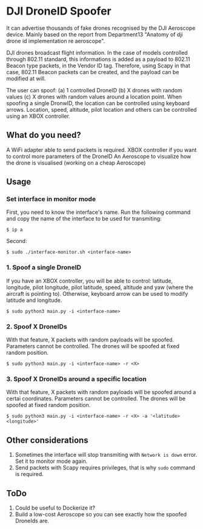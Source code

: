 # DJI DroneID Spoofer
It can advertise thousands of fake drones recognised by the DJI Aeroscope device. Mainly based on the report from Department13 "Anatomy of dji drone id implementation re aeroscope". 

DJI drones broadcast flight information. In the case of models controlled through 802.11 standard, this informations is added as a payload to 802.11 Beacon type 
packets, in the Vendor ID tag. Therefore, using Scapy in that case, 802.11 Beacon packets can be created, and the payload can be modified at will.

The user can spoof: (a) 1 controlled DroneID (b) X drones with random values  (c) X drones with random values around a location point.
When spoofing a single DronwID, the location can be controlled using keyboard arrows. Location, speed, altitude, pilot location and others can be controlled using an XBOX controller.
 

## What do you need?
A WiFi adapter able to send packets is required.
XBOX controller if you want to control more parameters of the DroneID
An Aeroscope to visualize how the drone is visualised (working on a cheap Aeroscope)


## Usage

### Set interface in monitor mode
First, you need to know the interface's name. Run the following command and copy the name of the interface to be used for transmiting:

`$ ip a` 

Second: 

`$ sudo ./interface-monitor.sh <interface-name>`

### 1. Spoof a single DroneID
If you have an XBOX controller, you will be able to control: latitude, longitude, pilot longitude, pilot latitude, speed, altitude and yaw (where the aircraft is pointing to).
Otherwise, keyboard arrow can be used to modify latitude and longitude.

`$ sudo python3 main.py -i <interface-name> `

### 2. Spoof X DroneIDs
With that feature, X packets with random payloads will be spoofed. Parameters cannot be controlled. The drones will be spoofed at fixed random position.

`$ sudo python3 main.py -i <interface-name> -r <X>`

### 3. Spoof X DroneIDs around a specific location
With that feature, X packets with random payloads will be spoofed around a certai coordinates. Parameters cannot be controlled. The drones will be spoofed at fixed random position.

`$ sudo python3 main.py -i <interface-name> -r <X> -a '<latitude> <longitude>'`

## Other considerations
1. Sometimes the interface will stop transmiting with `Network is down` error. Set it to monitor mode again.
2. Send packets with Scapy requires privileges, that is why `sudo` command is required.


## ToDo
1. Could be useful to Dockerize it?
2. Build a low-cost Aeroscope so you can see exactly how the spoofed DroneIds are.
